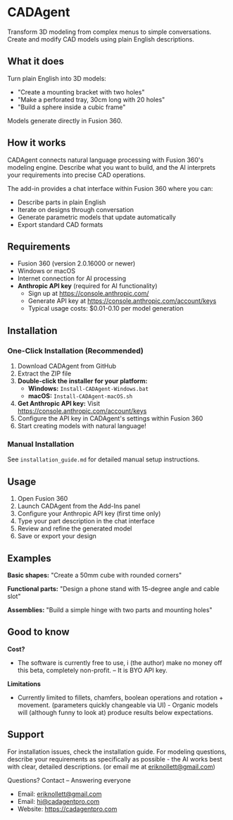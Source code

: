 # CADAgent

Transform 3D modeling from complex menus to simple conversations. Create and modify CAD models using plain English descriptions.

## What it does

Turn plain English into 3D models:

- "Create a mounting bracket with two holes"
- "Make a perforated tray, 30cm long with 20 holes"  
- "Build a sphere inside a cubic frame"

Models generate directly in Fusion 360.

## How it works

CADAgent connects natural language processing with Fusion 360's modeling engine. Describe what you want to build, and the AI interprets your requirements into precise CAD operations.

The add-in provides a chat interface within Fusion 360 where you can:
- Describe parts in plain English
- Iterate on designs through conversation
- Generate parametric models that update automatically
- Export standard CAD formats

## Requirements

- Fusion 360 (version 2.0.16000 or newer)
- Windows or macOS
- Internet connection for AI processing
- **Anthropic API key** (required for AI functionality)
  - Sign up at https://console.anthropic.com/
  - Generate API key at https://console.anthropic.com/account/keys
  - Typical usage costs: $0.01-0.10 per model generation

## Installation

### One-Click Installation (Recommended)
1. Download CADAgent from GitHub
2. Extract the ZIP file
3. **Double-click the installer for your platform:**
   - **Windows:** `Install-CADAgent-Windows.bat`
   - **macOS:** `Install-CADAgent-macOS.sh`
4. **Get Anthropic API key:** Visit https://console.anthropic.com/account/keys
5. Configure the API key in CADAgent's settings within Fusion 360
6. Start creating models with natural language!

### Manual Installation
See `installation_guide.md` for detailed manual setup instructions.

## Usage

1. Open Fusion 360
2. Launch CADAgent from the Add-Ins panel
3. Configure your Anthropic API key (first time only)
4. Type your part description in the chat interface
5. Review and refine the generated model
6. Save or export your design

## Examples

**Basic shapes:**
"Create a 50mm cube with rounded corners"

**Functional parts:**
"Design a phone stand with 15-degree angle and cable slot"

**Assemblies:**
"Build a simple hinge with two parts and mounting holes"


## Good to know

**Cost?**
- The software is currently free to use, i (the author) make no money off this beta, completely non-profit. – It is BYO API key. 

**Limitations**
- Currently limited to fillets, chamfers, boolean operations and rotation + movement. (parameters quickly changeable via UI) - Organic models will (although funny to look at) produce results below expectations.

## Support

For installation issues, check the installation guide. For modeling questions, describe your requirements as specifically as possible - the AI works best with clear, detailed descriptions. (or email me at eriknollett@gmail.com)

Questions? Contact – Answering everyone
- Email: eriknollett@gmail.com
- Email: hi@cadagentpro.com
- Website: https://cadagentpro.com
